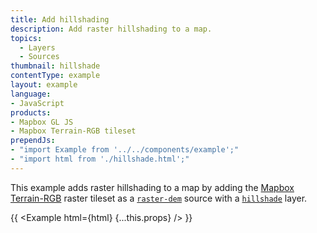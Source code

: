 ```yaml
---
title: Add hillshading
description: Add raster hillshading to a map.
topics:
  - Layers
  - Sources
thumbnail: hillshade
contentType: example
layout: example
language:
- JavaScript
products:
- Mapbox GL JS
- Mapbox Terrain-RGB tileset
prependJs:
- "import Example from '../../components/example';"
- "import html from './hillshade.html';"
---
```


This example adds raster hillshading to a map by adding the [Mapbox Terrain-RGB](https://docs.mapbox.com/help/troubleshooting/access-elevation-data/#mapbox-terrain-rgb) raster tileset as a [`raster-dem`](/mapbox-gl-js/style-spec/sources/#raster-dem) source with a [`hillshade`](/mapbox-gl-js/style-spec/layers/#hillshade) layer.

{{ <Example html={html} {...this.props} /> }}
